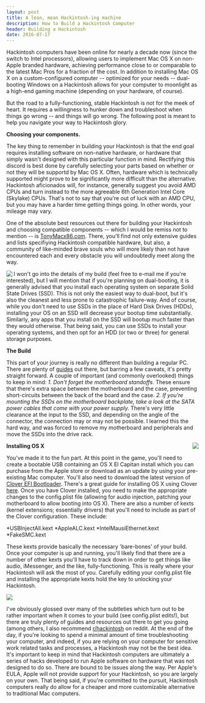 ```yaml
---
layout: post
title: A lean, mean Hackintosh-ing machine
description: How to Build a Hackintosh Computer
header: Building a Hackintosh
date: 2016-07-17
---
```


<p>Hackintosh computers have been online for nearly a decade now (since the switch to Intel processors), allowing users to implement Mac OS X on non-Apple branded hardware, achieving performance close to or comparable to the latest Mac Pros for a fraction of the cost. In addition to installing Mac OS X on a custom-configured computer -- optimized for your needs -- dual-booting Windows on a Hackintosh allows for your computer to moonlight as a high-end gaming machine (depending on your hardware, of course).</p>

<p>But the road to a fully-functioning, stable Hackintosh is not for the meek of heart. It requires a willingness to hunker down and troubleshoot when things go wrong -- and things will go wrong. The following post is meant to help you navigate your way to Hackintosh glory.</p>

<strong>Choosing your components.</strong>

The key thing to remember in building your Hackintosh is that the end goal requires installing software on non-native hardware, or hardware that simply wasn't designed with this particular function in mind. Rectifying this discord is best done by carefully selecting your parts based on whether or not they will be supportd by Mac OS X. Often, hardware which is technically supported might prove to be significantly more difficult than the alternative. Hackintosh aficionados will, for instance, generally suggest you avoid AMD CPUs and turn instead to the more agreeable 6th Generation Intel Core (Skylake) CPUs. That's not to say that you're out of luck with an AMD CPU, but you may have a harder time getting things going. In other words, your mileage may vary. 

One of the absolute best resources out there for building your Hackintosh and choosing compatible components -- which I would be remiss not to mention -- is <a href="http://www.tonymacx86.com/">TonyMacx86.com</a>. There, you'll find not only extensive guides and lists specifiying Hackintosh compatible hardware, but also, a community of like-minded brave souls who will more likely than not have encountered each and every obstacle you will undoubtedly meet along the way.

<img src="images/hack1.png" align="left">

I won't go into the details of my build (feel free to e-mail me if you're interested), but I will mention that if you're planning on dual-booting, it is generally advised that you install each operating system on separate Solid State Drives (SSD). This is not only the easiest way to dual-boot, but it's also the cleanest and less prone to catastrophic failure-way. And of course, while you don't need to use SSDs in the place of Hard Disk Drives (HDDs), installing your OS on an SSD will decrease your bootup time substantially. Similarly, any apps that you install on the SSD will bootup much faster than they would otherwise. That being said, you can use SSDs to install your operating systems, and then opt for an HDD (or two or three) for general storage purposes.

<strong>The Build</strong>

This part of your journey is really no different than building a regular PC. There are plenty of <a href="https://www.youtube.com/watch?v=VIF43-0mDk4&feature=youtu.be">guides</a> out there, but barring a few caveats, it's pretty straight forward. A couple of important (and commonly overlooked) things to keep in mind: <em>1. Don't forget the motherboard standoffs. </em> These ensure that there's extra space between the motherboard and the case, preventing short-circuits between the back of the board and the case. <em>2. If you're mounting the SSDs on the motherboard backplate, take a look at the SATA power cables that come with your power supply.</em> There's very little clearance at the input to the SSD, and depending on the angle of the connector, the connection may or may not be possible. I learned this the hard way, and was forced to remove my motherboard and peripherals and move the SSDs into the drive rack.

<img src="images/hack2.png" align="right">                           

<strong>Installing OS X</strong>

You've made it to the fun part. At this point in the game, you'll need to create a bootable USB containing an OS X El Capitan install which you can purchase from the Apple store or download as an update by using your pre-existing Mac computer. You'll also need to download the latest version of <a href="https://sourceforge.net/projects/cloverefiboot/">Clover EFI Bootloader</a>. There's a great guide for installing OS X using Clover  <a href="http://www.tonymacx86.com/threads/how-to-install-os-x-yosemite-using-clover.144426/">here</a>. Once you have Clover installed, you need to make the appropriate changes to the config.plist file (allowing for audio injection, patching your motherboard to allow booting into OS X). There are also a number of kexts (kernel extensions; essentially drivers) that you'll need to include as part of the Clover configuration. These include:


*USBInjectAll.kext
*AppleALC.kext
*IntelMausiEthernet.kext
*FakeSMC.kext


<p>These kexts provide basically the necessary 'bare-bones' of your build. Once your computer is up and running, you'll likely find that there are a number of other kexts you'll have to track down in order to get things like audio, iMessenger, and the like, fully-functioning. This is really where your Hackintosh will ask the most of you. Carefully editing your config.plist file and installing the appropriate kexts hold the key to unlocking your Hackintosh. </p>

<img src="images/hack3.png">

<p>I've obviously glossed over many of the subtleties which turn out to be rather important when it comes to your build (see config.plist edits!), but there are truly plenty of guides and resources out there to get you going (among others, I also recommend <a href="http://reddit.com/r/hackintosh">r/hackintosh</a> on reddit. At the end of the day, if you're looking to spend a minimal amount of time troubleshooting your computer, and indeed, if you are relying on your computer for sensitive work related tasks and processes, a Hackintosh may not be the best idea. It's important to keep in mind that Hackintosh computers are ultimately a series of hacks developed to run Apple software on hardware that was not designed to do so. There are bound to be issues along the way.  Per Apple's EULA, Apple will not provide support for your Hackintosh, so you are largely on your own. That being said, if you're committed to the pursuit, Hackintosh computers really do allow for a cheaper and more customizable alternative to traditional Mac computers. </p>